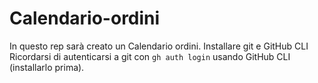 # Calendario-ordini
In questo rep sarà creato un Calendario ordini.
Installare git e GitHub CLI
Ricordarsi di autenticarsi a git con `gh auth login` usando GitHub CLI (installarlo prima). 

